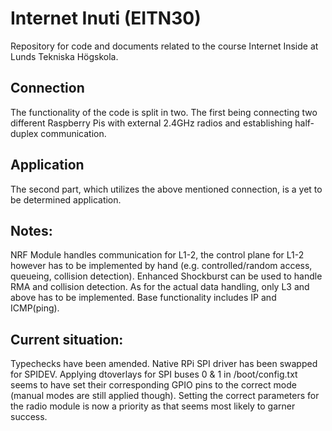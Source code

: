 # Internet Inuti (EITN30)
Repository for code and documents related to the course Internet Inside at Lunds Tekniska Högskola.

## Connection
The functionality of the code is split in two. The first being connecting two different Raspberry Pis with external 2.4GHz radios and establishing half-duplex communication.

## Application
The second part, which utilizes the above mentioned connection, is a yet to be determined application.


## Notes:
NRF Module handles communication for L1-2, the control plane for L1-2 however has to be implemented by hand (e.g. controlled/random access, queueing, collision detection). Enhanced Shockburst can be used to handle RMA and collision detection. As for the actual data handling, only L3 and above has to be implemented. Base functionality includes IP and ICMP(ping).

## Current situation:
Typechecks have been amended. Native RPi SPI driver has been swapped for SPIDEV. Applying dtoverlays for SPI buses 0 & 1 in /boot/config.txt seems to have set their corresponding GPIO pins to the correct mode (manual modes are still applied though). Setting the correct parameters for the radio module is now a priority as that seems most likely to garner success.
